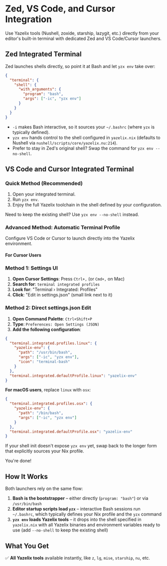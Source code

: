 # Zed, VS Code, and Cursor Integration

Use Yazelix tools (Nushell, zoxide, starship, lazygit, etc.) directly from your editor's built-in terminal with dedicated Zed and VS Code/Cursor launchers.

## Zed Integrated Terminal

Zed launches shells directly, so point it at Bash and let `yzx env` take over:

```json
{
  "terminal": {
    "shell": {
      "with_arguments": {
        "program": "bash",
        "args": ["-ic", "yzx env"]
      }
    }
  }
}
```

- `-i` makes Bash interactive, so it sources your `~/.bashrc` (where `yzx` is typically defined).
- `yzx env` hands control to the shell configured in `yazelix.nix` (defaults to Nushell via `nushell/scripts/core/yazelix.nu:214`).
- Prefer to stay in Zed's original shell? Swap the command for `yzx env --no-shell`.

## VS Code and Cursor Integrated Terminal

### Quick Method (Recommended)

1. Open your integrated terminal.
2. Run `yzx env`.
3. Enjoy the full Yazelix toolchain in the shell defined by your configuration.

Need to keep the existing shell? Use `yzx env --no-shell` instead.

### Advanced Method: Automatic Terminal Profile

Configure VS Code or Cursor to launch directly into the Yazelix environment.

#### For Cursor Users

### Method 1: Settings UI

1. **Open Cursor Settings**: Press `Ctrl+,` (or `Cmd+,` on Mac)
2. **Search for**: `terminal integrated profiles`
3. **Look for**: "Terminal › Integrated: Profiles"
4. **Click**: "Edit in settings.json" (small link next to it)

### Method 2: Direct settings.json Edit

1. **Open Command Palette**: `Ctrl+Shift+P`
2. **Type**: `Preferences: Open Settings (JSON)`
3. **Add the following configuration**:

```json
{
  "terminal.integrated.profiles.linux": {
    "yazelix-env": {
      "path": "/usr/bin/bash",
      "args": ["-ic", "yzx env"],
      "icon": "terminal-bash"
    }
  },
  "terminal.integrated.defaultProfile.linux": "yazelix-env"
}
```

**For macOS users**, replace `linux` with `osx`:
```json
{
  "terminal.integrated.profiles.osx": {
    "yazelix-env": {
      "path": "/bin/bash",
      "args": ["-ic", "yzx env"]
    }
  },
  "terminal.integrated.defaultProfile.osx": "yazelix-env"
}
```

If your shell init doesn't expose `yzx env` yet, swap back to the longer form that explicitly sources your Nix profile.

You're done!

## How It Works

Both launchers rely on the same flow:

1. **Bash is the bootstrapper** – either directly (`program: "bash"`) or via `/usr/bin/bash`
2. **Editor startup scripts load `yzx`** – interactive Bash sessions run `~/.bashrc`, which typically defines your Nix profile and the `yzx` command
3. **`yzx env` loads Yazelix tools** – it drops into the shell specified in `yazelix.nix` with all Yazelix binaries and environment variables ready to use (add `--no-shell` to keep the existing shell)

## What You Get

✅ **All Yazelix tools** available instantly, like `z`, `lg`, `mise`, `starship`, `nu`, etc.  
